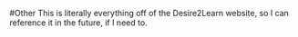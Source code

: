 #Other
This is literally everything off of the Desire2Learn website, so I can reference it in the future, if I need to.